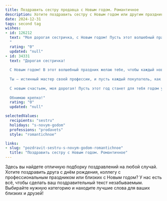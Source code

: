 ```yaml
---
title: Поздравить сестру продавца с Новым годом. Романтичное
description: Хотите поздравить сестру с Новым годом или другим праздником? Наш ИИ создаст незабываемое поздравление, а вы обязательно выделитесь среди других.  
date: 2024-12-31
tags: second tag
wishes:
- id: 126212
  text: "Моя дорогая сестричка, с Новым годом! Пусть этот волшебный праздник наполнит твою жизнь светом и радостью, как гирлянды сияют в эту ночь.  Пусть каждый новый день будет добрым и приносит удачу в твоей любимой работе продавца, а твои покупатели всегда будут тебе благодарны и улыбаться.  Пусть в твоём сердце всегда царит любовь, а рядом будут только самые верные и любящие люди.  Счастья тебе, моя дорогая, и исполнения всех самых заветных желаний!
  "
  rating: "0"
  updated: "null"
- id: 34331
  text: "Дорогая сестричка!
  
  С Новым годом! В этот волшебный праздник желаю тебе, чтобы каждый новый день был наполнен яркими моментами и приятными сюрпризами, как самые красивые витрины магазинов. Пусть твоя жизнь пестрит рядом с любимыми, а в сердце всегда царит любовь и радость.
  
  Ты – истинный мастер своей профессии, и пусть каждый покупатель, как звезда на рождественской елке, приносит тебе улыбки и удовольствие от волшебного процесса торговли. Пусть удача сопутствует тебе в каждом начинании, а мечты сбываются, словно волшебные желания под бой курантов.
  
  С новым счастьем, моя дорогая! Пусть этот год станет для тебя годом успеха, любви и ярких свершений.
  
  Обнимаю крепко!"
  rating: "0"
  updated: "null"

selectedValues:
  recipients: "sestru"
  holidays: "s-novym-godom"
  professions: "prodavets"
  style: "romantichnoe"

links:
- slug: "pozdravit-sestru-s-novym-godom-romantichnoe"
  title: "Поздравить сестру с Новым годом. Романтичное"
---
```


Здесь вы найдете отличную подборку поздравлений на любой случай.
Хотите поздравить друга с днём рождения, коллегу с профессиональным праздником или близких с Новым годом? У нас есть всё, чтобы сделать ваш поздравительный текст незабываемым. Выбирайте нужную категорию и находите лучшие слова для ваших близких и друзей!
